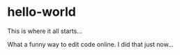 # hello-world
This is where it all starts...

What a funny way to edit code online. I did that just now...
